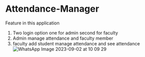 # Attendance-Manager
Feature in this application
1) Two login option one for admin second for faculty
2) Admin manage attendance and faculty member
3) faculty add student manage attendance and see attendance
   ![WhatsApp Image 2023-09-02 at 10 09 29](https://github.com/SatyamkrJha85/Attendance-Manager/assets/111700337/86dd0e86-03d8-4cdc-9bf0-9877409395e3)

